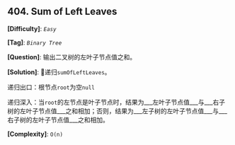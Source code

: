 ## 404. Sum of Left Leaves

__[Difficulty]__: _`Easy`_

__[Tag]__: _`Binary Tree`_

__[Question]__: 输出二叉树的左叶子节点值之和。

__[Solution]__: 递归`sumOfLeftLeaves`。

递归出口：根节点`root`为空`null`

递归深入：当`root`的左节点是叶子节点时，结果为___左叶子节点值___与___右子树的左叶子节点值___之和相加；否则，结果为___左子树的左叶子节点值___与___右子树的左叶子节点值___之和相加。

__[Complexity]__: `O(n)`
